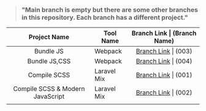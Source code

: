 
> ### "Main branch is empty but there are some other branches in this repository. Each branch has a different project."


|           Project Name           | Tool Name   |                 Branch Link \| (Branch Name)                 |
| :------------------------------: | ----------- | :----------------------------------------------------------: |
|            Bundle JS             | Webpack     | [Branch Link](https://github.com/Rasaf-Ibrahim/Build-Tool-Boilerplates/tree/003) \| (003) |
|          Bundle JS,CSS           | Webpack     | [Branch Link](https://github.com/Rasaf-Ibrahim/Build-Tool-Boilerplates/tree/004) \| (004) |
|           Compile SCSS           | Laravel Mix | [Branch Link](https://github.com/Rasaf-Ibrahim/Build-Tool-Boilerplates/tree/001) \| (001) |
| Compile SCSS & Modern JavaScript | Laravel Mix | [Branch Link](https://github.com/Rasaf-Ibrahim/Build-Tool-Boilerplates/tree/002) \| (002) |
|                                  |             |                                                              |
